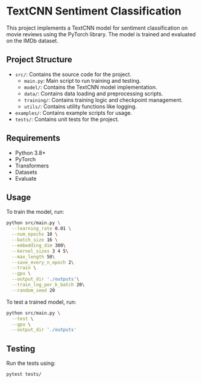 # TextCNN Sentiment Classification

This project implements a TextCNN model for sentiment classification on movie reviews using the PyTorch library. The model is trained and evaluated on the IMDb dataset.

## Project Structure

- `src/`: Contains the source code for the project.
  - `main.py`: Main script to run training and testing.
  - `model/`: Contains the TextCNN model implementation.
  - `data/`: Contains data loading and preprocessing scripts.
  - `training/`: Contains training logic and checkpoint management.
  - `utils/`: Contains utility functions like logging.
- `examples/`: Contains example scripts for usage.
- `tests/`: Contains unit tests for the project.

## Requirements

- Python 3.8+
- PyTorch
- Transformers
- Datasets
- Evaluate

## Usage

To train the model, run:

```bash
python src/main.py \
  --learning_rate 0.01 \
  --num_epochs 10 \
  --batch_size 16 \
  --embedding_dim 300\
  --kernel_sizes 3 4 5\
  --max_length 50\
  --save_every_n_epoch 2\
  --train \
  --gpu \
  --output_dir './outputs'\
  --train_log_per_k_batch 20\
  --random_seed 20
```

To test a trained model, run:

```bash
python src/main.py \
  --test \
  --gpu \
  --output_dir './outputs'
```

## Testing

Run the tests using:

```bash
pytest tests/
```